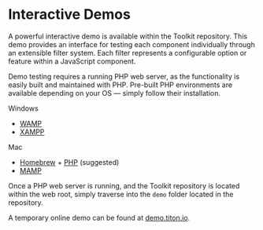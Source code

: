 # Interactive Demos #

A powerful interactive demo is available within the Toolkit repository. This demo provides an interface
for testing each component individually through an extensible filter system.
Each filter represents a configurable option or feature within a JavaScript component.

Demo testing requires a running PHP web server, as the functionality is easily built and maintained with PHP.
Pre-built PHP environments are available depending on your OS &mdash; simply follow their installation.

Windows
* [WAMP](http://www.wampserver.com/en/)
* [XAMPP](http://www.apachefriends.org/index.html)

Mac
* [Homebrew](http://brew.sh/) + [PHP](https://github.com/josegonzalez/homebrew-php) (suggested)
* [MAMP](http://www.mamp.info/en/index.html)

Once a PHP web server is running, and the Toolkit repository is located within the web root,
simply traverse into the `demo` folder located in the repository.

<div class="notice is-info">
    A temporary online demo can be found at <a href="http://demo.titon.io/">demo.titon.io</a>.
</div>